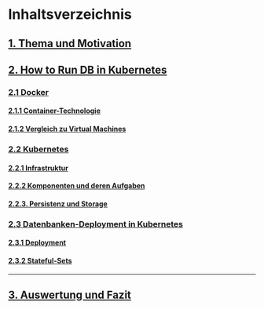 # Inhaltsverzeichnis

## [1. Thema und Motivation]()

## [2. How to Run DB in Kubernetes]()

### [2.1 Docker]()

#### [2.1.1 Container-Technologie]()

#### [2.1.2 Vergleich zu Virtual Machines]()

### [2.2 Kubernetes]()

#### [2.2.1 Infrastruktur]()

#### [2.2.2 Komponenten und deren Aufgaben]()

#### [2.2.3. Persistenz und Storage]()

### [2.3 Datenbanken-Deployment in Kubernetes]()

#### [2.3.1 Deployment]()

#### [2.3.2 Stateful-Sets]()

---

## [3. Auswertung und Fazit]()
